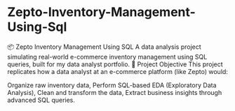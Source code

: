 # Zepto-Inventory-Management-Using-Sql
📦 Zepto Inventory Management Using SQL
A data analysis project simulating real-world e-commerce inventory management using SQL queries, built for my data analyst portfolio.
📌 Project Objective
This project replicates how a data analyst at an e-commerce platform (like Zepto) would:

Organize raw inventory data,
Perform SQL-based EDA (Exploratory Data Analysis),
Clean and transform the data,
Extract business insights through advanced SQL queries.
